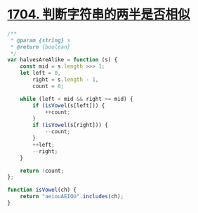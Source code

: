 
# [1704. 判断字符串的两半是否相似](https://leetcode-cn.com/problems/determine-if-string-halves-are-alike/)

```javascript
/**
 * @param {string} s
 * @return {boolean}
 */
var halvesAreAlike = function (s) {
    const mid = s.length >>> 1;
    let left = 0,
        right = s.length - 1,
        count = 0;

    while (left < mid && right >= mid) {
        if (isVowel(s[left])) {
            ++count;
        }
        if (isVowel(s[right])) {
            --count;
        }
        ++left;
        --right;
    }

    return !count;
};

function isVowel(ch) {
    return "aeiouAEIOU".includes(ch);
}
```
